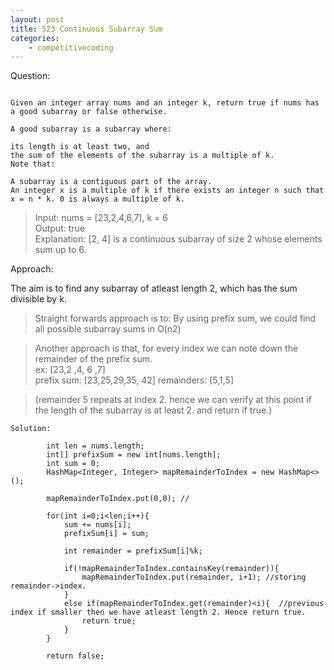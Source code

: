```yaml
---
layout: post
title: 523 Continuous Subarray Sum
categories: 
    - competitivecoding
---
```



Question:

```

Given an integer array nums and an integer k, return true if nums has a good subarray or false otherwise.

A good subarray is a subarray where:

its length is at least two, and
the sum of the elements of the subarray is a multiple of k.
Note that:

A subarray is a contiguous part of the array.
An integer x is a multiple of k if there exists an integer n such that x = n * k. 0 is always a multiple of k.

``````

> Input: nums = [23,2,4,6,7], k = 6 <br>
> Output: true <br>
> Explanation: [2, 4] is a continuous subarray of size 2 whose elements sum up to 6.

Approach:

The aim is to find any subarray of atleast length 2, which has the sum divisible by k.

> Straight forwards approach is to:
By using prefix sum, we could find all possible subarray sums in O(n2)

> Another approach is that, for every index we can note down the remainder of the prefix sum.<br>
ex: [23,2 ,4, 6 ,7]<br>
    prefix sum: [23,25,29,35, 42] 
    remainders: [5,1,5]

>    (remainder 5 repeats at index 2. hence we can verify at this point if the length of the subarray is at least 2. and return if true.)

```
Solution:

        int len = nums.length;
        int[] prefixSum = new int[nums.length];
        int sum = 0;
        HashMap<Integer, Integer> mapRemainderToIndex = new HashMap<>();

        mapRemainderToIndex.put(0,0); // 

        for(int i=0;i<len;i++){
            sum += nums[i];
            prefixSum[i] = sum;

            int remainder = prefixSum[i]%k;
            
            if(!mapRemainderToIndex.containsKey(remainder)){
                mapRemainderToIndex.put(remainder, i+1); //storing remainder->index.
            } 
            else if(mapRemainderToIndex.get(remainder)<i){  //previous index if smaller then we have atleast length 2. Hence return true.
                return true;
            }
        }

        return false;
```

